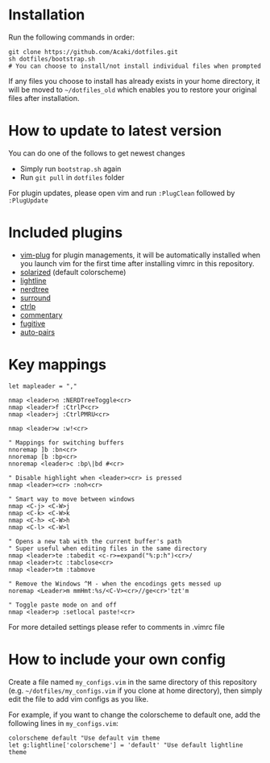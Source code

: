 # Installation
Run the following commands in order:  

    git clone https://github.com/Acaki/dotfiles.git
    sh dotfiles/bootstrap.sh
    # You can choose to install/not install individual files when prompted
    
If any files you choose to install has already exists in your home directory, it will be moved to `~/dotfiles_old` which enables you to restore your original files after installation.

# How to update to latest version
You can do one of the follows to get newest changes
* Simply run `bootstrap.sh` again
* Run `git pull` in `dotfiles` folder

For plugin updates, please open vim and run `:PlugClean` followed by `:PlugUpdate`

# Included plugins
* [vim-plug](https://github.com/junegunn/vim-plug) for plugin managements, it will be automatically installed when you launch vim for the first time after installing vimrc in this repository.
* [solarized](https://github.com/altercation/vim-colors-solarized) (default colorscheme)
* [lightline](https://github.com/itchyny/lightline.vim)
* [nerdtree](https://github.com/scrooloose/nerdtree)
* [surround](https://github.com/tpope/vim-surround)
* [ctrlp](https://github.com/kien/ctrlp.vim)
* [commentary](https://github.com/tpope/vim-commentary)
* [fugitive](https://github.com/tpope/vim-fugitive)
* [auto-pairs](https://github.com/jiangmiao/auto-pairs)

# Key mappings

    let mapleader = ","
    
    nmap <leader>n :NERDTreeToggle<cr>
    nmap <leader>f :CtrlP<cr>
    nmap <leader>j :CtrlPMRU<cr>

    nmap <leader>w :w!<cr>
    
    " Mappings for switching buffers
    nnoremap ]b :bn<cr>
    nnoremap [b :bp<cr>
    nnoremap <leader>c :bp\|bd #<cr>

    " Disable highlight when <leader><cr> is pressed
    nmap <leader><cr> :noh<cr>

    " Smart way to move between windows
    nmap <C-j> <C-W>j
    nmap <C-k> <C-W>k
    nmap <C-h> <C-W>h
    nmap <C-l> <C-W>l

    " Opens a new tab with the current buffer's path
    " Super useful when editing files in the same directory
    nmap <leader>te :tabedit <c-r>=expand("%:p:h")<cr>/
    nmap <leader>tc :tabclose<cr>
    nmap <leader>tm :tabmove

    " Remove the Windows ^M - when the encodings gets messed up
    noremap <Leader>m mmHmt:%s/<C-V><cr>//ge<cr>'tzt'm

    " Toggle paste mode on and off
    nmap <leader>p :setlocal paste!<cr>

For more detailed settings please refer to comments in .vimrc file

# How to include your own config
Create a file named `my_configs.vim` in the same directory of this repository (e.g. `~/dotfiles/my_configs.vim` if you clone at home directory), then simply edit the file to add vim configs as you like.  
  
For example, if you want to change the colorscheme to default one, add the following lines in `my_configs.vim`:  

    colorscheme default "Use default vim theme
    let g:lightline['colorscheme'] = 'default' "Use default lightline theme
